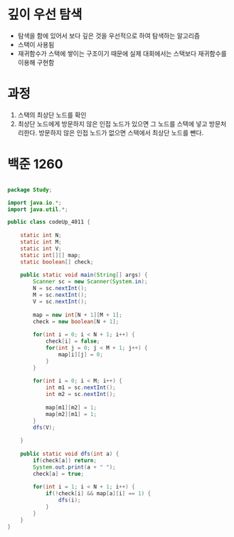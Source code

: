 # 깊이 우선 탐색

- 탐색을 함에 있어서 보다 깊은 것을 우선적으로 하여 탐색하는 알고리즘
- 스택이 사용됨
- 재귀함수가 스택에 쌓이는 구조이기 때문에 실제 대회에서는 스택보다 재귀함수를 이용해 구현함

# 과정

1. 스택의 최상단 노드를 확인
2. 최상단 노드에게 방문하지 않은 인접 노드가 있으면 그 노드를 스택에 넣고 방문처리한다. 
방문하지 않은 인접 노드가 없으면 스택에서 최상단 노드를 뺀다.

# 백준 1260

```java

package Study;

import java.io.*;
import java.util.*;

public class codeUp_4011 {
	
	static int N;
	static int M;
	static int V;
	static int[][] map;
	static boolean[] check;
	
	public static void main(String[] args) {
		Scanner sc = new Scanner(System.in);
		N = sc.nextInt();
		M = sc.nextInt();
		V = sc.nextInt();
		
		map = new int[N + 1][M + 1];
		check = new boolean[N + 1];
		
		for(int i = 0; i < N + 1; i++) {
			check[i] = false;
			for(int j = 0; j < M + 1; j++) {
				map[i][j] = 0;
			}
		}
		
		for(int i = 0; i < M; i++) {
			int m1 = sc.nextInt();
			int m2 = sc.nextInt();
			
			map[m1][m2] = 1;
			map[m2][m1] = 1;
		}
		dfs(V);
		
	}
	
	public static void dfs(int a) {
		if(check[a]) return;
		System.out.print(a + " ");
		check[a] = true;
		
		for(int i = 1; i < N + 1; i++) {
			if(!check[i] && map[a][i] == 1) {
				dfs(i);
			}
		}
	}
}


```
